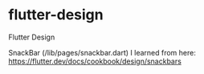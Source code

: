 # flutter-design
Flutter Design

SnackBar (/lib/pages/snackbar.dart) I learned from here:
https://flutter.dev/docs/cookbook/design/snackbars
